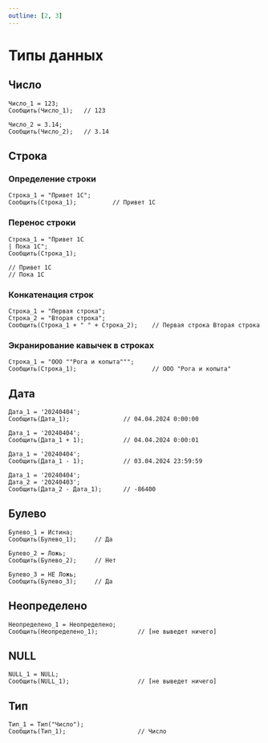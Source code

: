 ```yaml
---
outline: [2, 3]
---
```


# Типы данных

## Число

```1C :line-numbers
Число_1 = 123;
Сообщить(Число_1);   // 123

Число_2 = 3.14;
Сообщить(Число_2);   // 3.14
```

## Строка

### Определение строки

```1C :line-numbers
Строка_1 = "Привет 1С";
Сообщить(Строка_1);          // Привет 1С
```

### Перенос строки

```1C :line-numbers
Строка_1 = "Привет 1С
| Пока 1С";
Сообщить(Строка_1);

// Привет 1С
// Пока 1С
```

### Конкатенация строк

```1C :line-numbers
Строка_1 = "Первая строка";
Строка_2 = "Вторая строка";
Сообщить(Строка_1 + " " + Строка_2);    // Первая строка Вторая строка
```

### Экранирование кавычек в строках

```1C :line-numbers
Строка_1 = "ООО ""Рога и копыта""";
Сообщить(Строка_1);                     // ООО "Рога и копыта"
```

## Дата

```1C :line-numbers
Дата_1 = '20240404';
Сообщить(Дата_1);               // 04.04.2024 0:00:00

Дата_1 = '20240404';
Сообщить(Дата_1 + 1);           // 04.04.2024 0:00:01

Дата_1 = '20240404';
Сообщить(Дата_1 - 1);           // 03.04.2024 23:59:59

Дата_1 = '20240404';
Дата_2 = '20240403';
Сообщить(Дата_2 - Дата_1);      // -86400
```

## Булево

```1C :line-numbers
Булево_1 = Истина;
Сообщить(Булево_1);     // Да

Булево_2 = Ложь;
Сообщить(Булево_2);     // Нет

Булево_3 = НЕ Ложь;
Сообщить(Булево_3);     // Да
```

## Неопределено

```1C :line-numbers
Неопределено_1 = Неопределено;
Сообщить(Неопределено_1);           // [не выведет ничего]
```

## NULL

```1C :line-numbers
NULL_1 = NULL;
Сообщить(NULL_1);                   // [не выведет ничего]
```

## Тип

```1C :line-numbers
Тип_1 = Тип("Число");
Сообщить(Тип_1);                    // Число
```

